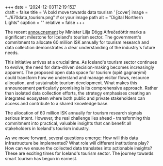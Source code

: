 +++
date = '2024-12-03T12:19:15Z'  
draft = false
title = 'A bold move towards data tourism '
[cover]
image = "../670data_tourism.png"  # or your image path
alt = "Digital Northern Lights"
caption = ""
relative = false
+++

The recent [annoucnement](https://www.visir.is/g/20242656891d/islensk-ferdathjonusta-til-framtidar-naestu-skref) by Minister Lilja Dögg Alfreðsdóttir marks a significant milestone for Iceland's tourism sector. The government's commitment to allocate 60 million ISK annually for tourism research and data collection demonstrates a clear understanding of the industry's future needs.

This initiative arrives at a crucial time. As Iceland's tourism sector continues to evolve, the need for data-driven decision-making becomes increasingly apparent. The proposed open data space for tourism (opið gagnarými) could transform how we understand and manage visitor flows, resource allocation, and sustainable tourism development. What makes this announcement particularly promising is its comprehensive approach. Rather than isolated data collection efforts, the strategy emphasises creating an integrated ecosystem where both public and private stakeholders can access and contribute to a shared knowledge base.

The allocation of 60 million ISK annually for tourism research signals serious intent. However, the real challenge lies ahead - transforming this commitment into practical, valuable insights that can benefit all stakeholders in Iceland's tourism industry.

As we move forward, several questions emerge: How will this data infrastructure be implemented? What role will different institutions play? How can we ensure the collected data translates into actionable insights? These are exciting times for Iceland's tourism sector. The journey towards smart tourism has begun in earnest.